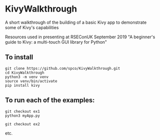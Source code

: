 # KivyWalkthrough
A short walkthrough of the building of a basic Kivy app to demonstrate some of Kivy's capabilities

Resources used in presenting at RSEConUK September 2019 "A beginner's guide to Kivy: a multi-touch GUI library for Python"

## To install
```
git clone https://github.com/spco/KivyWalkthrough.git
cd KivyWalkthrough
python3 -m venv venv
source venv/bin/activate
pip install kivy
```

## To run each of the examples:
```
git checkout ex1
python3 myApp.py

git checkout ex2
```
etc.
